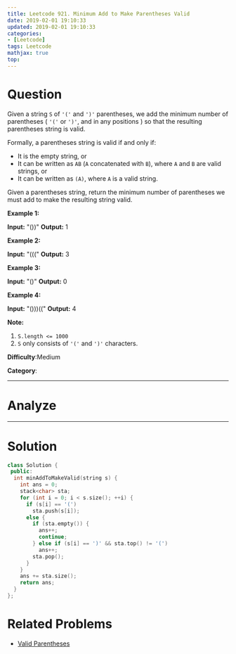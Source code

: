 ```yaml
---
title: Leetcode 921. Minimum Add to Make Parentheses Valid
date: 2019-02-01 19:10:33
updated: 2019-02-01 19:10:33
categories: 
- [Leetcode]
tags: Leetcode
mathjax: true
top:
---
```


# Question

Given a string `S`  of  `'('`  and  `')'`  parentheses, we add the minimum number of parentheses (  `'('`  or  `')'`, and in any positions ) so that the resulting parentheses string is valid.

Formally, a parentheses string is valid if and only if:

-   It is the empty string, or
-   It can be written as  `AB` (`A`  concatenated with  `B`), where  `A`  and  `B`  are valid strings, or
-   It can be written as  `(A)`, where  `A`  is a valid string.

Given a parentheses string, return the minimum number of parentheses we must add to make the resulting string valid.

**Example 1:**

**Input:** "())"
**Output:** 1

**Example 2:**

**Input:** "((("
**Output:** 3

**Example 3:**

**Input:** "()"
**Output:** 0

**Example 4:**

**Input:** "()))(("
**Output:** 4

**Note:**

1. `S.length <= 1000`
2. `S`  only consists of  `'('`  and  `')'`  characters.

**Difficulty**:Medium

**Category**:

<!-- more -->

------------

# Analyze

------------

# Solution

```cpp
class Solution {
 public:
  int minAddToMakeValid(string s) {
    int ans = 0;
    stack<char> sta;
    for (int i = 0; i < s.size(); ++i) {
      if (s[i] == '(')
        sta.push(s[i]);
      else {
        if (sta.empty()) {
          ans++;
          continue;
        } else if (s[i] == ')' && sta.top() != '(')
          ans++;
        sta.pop();
      }
    }
    ans += sta.size();
    return ans;
  }
};
```

# Related Problems

* [Valid Parentheses](../Leetcode-20-Valid-Parentheses/)